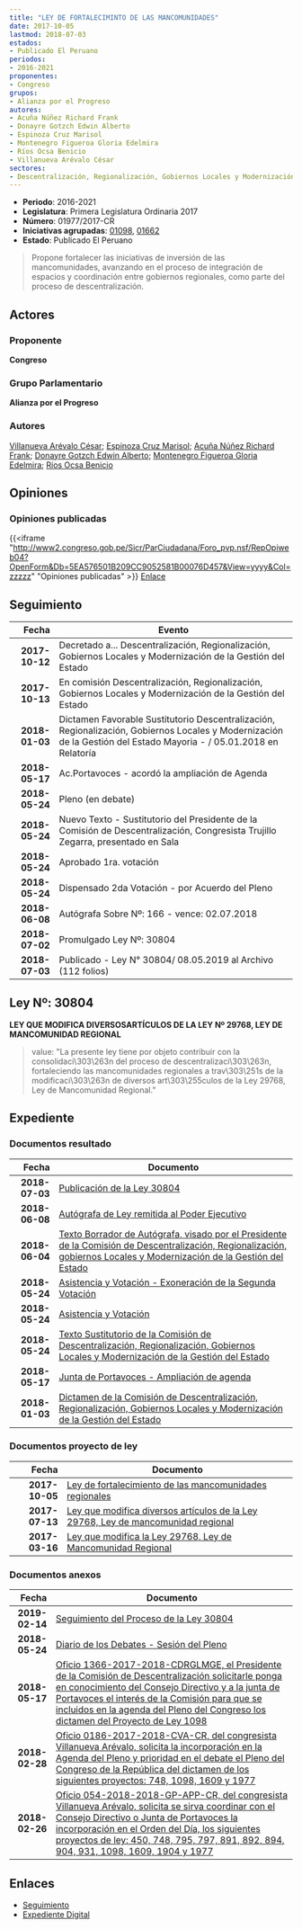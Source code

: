 ```yaml
---
title: "LEY DE FORTALECIMINTO DE LAS MANCOMUNIDADES"
date: 2017-10-05
lastmod: 2018-07-03
estados:
- Publicado El Peruano
periodos:
- 2016-2021
proponentes:
- Congreso
grupos:
- Alianza por el Progreso
autores:
- Acuña Núñez Richard Frank
- Donayre Gotzch Edwin Alberto
- Espinoza Cruz Marisol
- Montenegro Figueroa Gloria Edelmira
- Ríos Ocsa Benicio
- Villanueva Arévalo César
sectores:
- Descentralización, Regionalización, Gobiernos Locales y Modernización de la Gestión del Estado
---
```

- **Periodo**: 2016-2021
- **Legislatura**: Primera Legislatura Ordinaria 2017
- **Número**: 01977/2017-CR
- **Iniciativas agrupadas**: [01098](../../01000/01098), [01662](../../01600/01662)
- **Estado**: Publicado El Peruano

> Propone fortalecer las iniciativas de inversión de las mancomunidades, avanzando en el proceso de integración de espacios y coordinación entre gobiernos regionales, como parte del proceso de descentralización.


## Actores

### Proponente

**Congreso**

### Grupo Parlamentario

**Alianza por el Progreso**

### Autores

[Villanueva Arévalo César](mailto:mailto:cvillanueva@congreso.gob.pe); [Espinoza Cruz Marisol](mailto:mailto:mespinozac@congreso.gob.pe); [Acuña Núñez Richard Frank](mailto:mailto:racuna@congreso.gob.pe); [Donayre Gotzch Edwin Alberto](mailto:mailto:edonayre@congreso.gob.pe); [Montenegro Figueroa Gloria Edelmira](mailto:mailto:gmontenegrof@congreso.gob.pe); [Ríos Ocsa Benicio](mailto:mailto:brios@congreso.gob.pe)

## Opiniones

### Opiniones publicadas

{{<iframe "http://www2.congreso.gob.pe/Sicr/ParCiudadana/Foro_pvp.nsf/RepOpiweb04?OpenForm&Db=5EA576501B209CC9052581B00076D457&View=yyyy&Col=zzzzz" "Opiniones publicadas" >}}
[Enlace](http://www2.congreso.gob.pe/Sicr/ParCiudadana/Foro_pvp.nsf/RepOpiweb04?OpenForm&Db=5EA576501B209CC9052581B00076D457&View=yyyy&Col=zzzzz)


## Seguimiento

| Fecha | Evento |
|------:|--------|
| **2017-10-12** | Decretado a... Descentralización, Regionalización, Gobiernos Locales y Modernización de la Gestión del Estado |
| **2017-10-13** | En comisión Descentralización, Regionalización, Gobiernos Locales y Modernización de la Gestión del Estado |
| **2018-01-03** | Dictamen Favorable Sustitutorio Descentralización, Regionalización, Gobiernos Locales y Modernización de la Gestión del Estado Mayoria - / 05.01.2018 en Relatoría |
| **2018-05-17** | Ac.Portavoces - acordó la ampliación de Agenda |
| **2018-05-24** | Pleno (en debate) |
| **2018-05-24** | Nuevo Texto - Sustitutorio del Presidente de la Comisión de Descentralización, Congresista Trujillo Zegarra, presentado en Sala |
| **2018-05-24** | Aprobado 1ra. votación |
| **2018-05-24** | Dispensado 2da Votación - por Acuerdo del Pleno |
| **2018-06-08** | Autógrafa Sobre Nº: 166 - vence: 02.07.2018 |
| **2018-07-02** | Promulgado Ley Nº: 30804 |
| **2018-07-03** | Publicado - Ley N° 30804/ 08.05.2019 al Archivo (112 folios) |

## Ley Nº: 30804

**LEY QUE MODIFICA DIVERSOSARTÍCULOS DE LA LEY Nº 29768, LEY DE MANCOMUNIDAD REGIONAL**

> value: "La presente ley tiene por objeto contribuir con la consolidaci\303\263n del proceso de descentralizaci\303\263n, fortaleciendo las mancomunidades regionales a trav\303\251s de la modificaci\303\263n de diversos art\303\255culos de la Ley 29768, Ley de Mancomunidad Regional."


## Expediente

### Documentos resultado

| Fecha | Documento |
|------:|-----------|
| **2018-07-03** | [Publicación de la Ley 30804](http://www.leyes.congreso.gob.pe/Documentos/2016_2021/ADLP/Normas_Legales/30804-LEY.pdf) |
| **2018-06-08** | [Autógrafa de Ley remitida al Poder Ejecutivo](http://www.leyes.congreso.gob.pe/Documentos/2016_2021/Autografas/Ley_y_de_Resolucion_Legislativa/AU0109820180608.pdf) |
| **2018-06-04** | [Texto Borrador de Autógrafa, visado por el Presidente de la Comisión de Descentralización, Regionalización, gobiernos Locales y Modernización de la Gestión del Estado](http://www.leyes.congreso.gob.pe/Documentos/2016_2021/Texto_Borrador_de_Autografa/BAU01098_20180604.pdf) |
| **2018-05-24** | [Asistencia y Votación - Exoneración de la Segunda Votación](http://www.leyes.congreso.gob.pe/Documentos/2016_2021/Asistencia_y_Votacion/Proyectos_de_Ley/Exoneracion_de_Segunda_Votacion/ESV01098_20180524.pdf) |
| **2018-05-24** | [Asistencia y Votación](http://www.leyes.congreso.gob.pe/Documentos/2016_2021/Asistencia_y_Votacion/Proyectos_de_Ley/AV01098_20180524.pdf) |
| **2018-05-24** | [Texto Sustitutorio de la Comisión de Descentralización, Regionalización, Gobiernos Locales y Modernización de la Gestión del Estado](http://www.leyes.congreso.gob.pe/Documentos/2016_2021/Texto_Sustitutorio/Proyectos_de_Ley/TS0109820180524.pdf) |
| **2018-05-17** | [Junta de Portavoces - Ampliación de agenda](http://www.leyes.congreso.gob.pe/Documentos/2016_2021/Acuerdos/Junta_Portavoces/AJP0109820180517.pdf) |
| **2018-01-03** | [Dictamen de la Comisión de Descentralización, Regionalización, Gobiernos Locales y Modernización de la Gestión del Estado](http://www.leyes.congreso.gob.pe/Documentos/2016_2021/Dictamenes/Proyectos_de_Ley/01098DC08MAY_20180103.pdf) |

### Documentos proyecto de ley

| Fecha | Documento |
|------:|-----------|
| **2017-10-05** | [Ley de fortalecimiento de las mancomunidades regionales](http://www.leyes.congreso.gob.pe/Documentos/2016_2021/Proyectos_de_Ley_y_de_Resoluciones_Legislativas/PL0197720171005.pdf) |
| **2017-07-13** | [Ley que modifica diversos artículos de la Ley 29768, Ley de mancomunidad regional](http://www.leyes.congreso.gob.pe/Documentos/2016_2021/Proyectos_de_Ley_y_de_Resoluciones_Legislativas/PL0166220170713.pdf) |
| **2017-03-16** | [Ley que modifica la Ley 29768, Ley de Mancomunidad Regional](http://www.leyes.congreso.gob.pe/Documentos/2016_2021/Proyectos_de_Ley_y_de_Resoluciones_Legislativas/PL0109820170316.D.pdf) |

### Documentos anexos

| Fecha | Documento |
|------:|-----------|
| **2019-02-14** | [Seguimiento del Proceso de la Ley 30804](http://www.leyes.congreso.gob.pe/Documentos/2016_2021/Seguimiento_de_Proyectos_de_Ley/01098PL20190214.pdf) |
| **2018-05-24** | [Diario de los Debates - Sesión del Pleno](http://www.leyes.congreso.gob.pe/Documentos/2016_2021/ADLP/Diario_Debates/30804-TDD.pdf) |
| **2018-05-17** | [Oficio 1366-2017-2018-CDRGLMGE, el Presidente de la Comisión de Descentralización solicitarle ponga en conocimiento del Consejo Directivo y a la junta de Portavoces el interés de la Comisión para que se incluidos en la agenda del Pleno del Congreso los dictamen del Proyecto de Ley 1098](http://www.leyes.congreso.gob.pe/Documentos/2016_2021/Oficios/Comisiones_Ordinarias/OFICIO-1366-2017-2018-CDRGLMGE.pdf) |
| **2018-02-28** | [Oficio 0186-2017-2018-CVA-CR, del congresista Villanueva Arévalo, solicita la incorporación en la Agenda del Pleno y prioridad en el debate el Pleno del Congreso de la República del dictamen de los siguientes proyectos: 748, 1098, 1609 y 1977](http://www.leyes.congreso.gob.pe/Documentos/2016_2021/Oficios/Congresistas/OFICIO-0186-2017-2018-CVA-CR.pdf) |
| **2018-02-26** | [Oficio 054-2018-2018-GP-APP-CR, del congresista Villanueva Arévalo, solicita se sirva coordinar con el Consejo Directivo o Junta de Portavoces la incorporación en el Orden del Día, los siguientes proyectos de ley: 450, 748, 795, 797, 891, 892, 894, 904, 931, 1098, 1609, 1904 y 1977](http://www.leyes.congreso.gob.pe/Documentos/2016_2021/Oficios/Grupos_Parlamentarios/OFICIO-054-2018-2018-GP-APP-CR.pdf) |

## Enlaces

- [Seguimiento](http://www2.congreso.gob.pe/Sicr/TraDocEstProc/CLProLey2016.nsf/f7fff46988ca05b1052578e100829cc7/b228b5b6a2c47f3f052581b1005d5c21?OpenDocument)
- [Expediente Digital](http://www2.congreso.gob.pe/Sicr/TraDocEstProc/Expvirt_2011.nsf/visbusqptramdoc1621/01977?opendocument)

